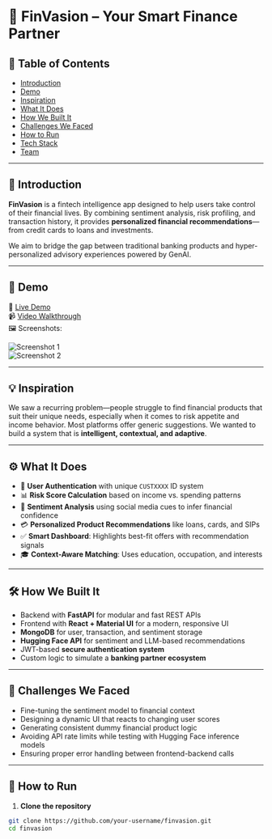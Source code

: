 # 🚀 FinVasion – Your Smart Finance Partner

## 📌 Table of Contents
- [Introduction](#-introduction)
- [Demo](#-demo)
- [Inspiration](#-inspiration)
- [What It Does](#-what-it-does)
- [How We Built It](#-how-we-built-it)
- [Challenges We Faced](#-challenges-we-faced)
- [How to Run](#-how-to-run)
- [Tech Stack](#-tech-stack)
- [Team](#-team)

---

## 🎯 Introduction

**FinVasion** is a fintech intelligence app designed to help users take control of their financial lives. By combining sentiment analysis, risk profiling, and transaction history, it provides **personalized financial recommendations**—from credit cards to loans and investments. 

We aim to bridge the gap between traditional banking products and hyper-personalized advisory experiences powered by GenAI.

---

## 🎥 Demo

🔗 [Live Demo](#)  
📹 [Video Walkthrough](#)  
🖼️ Screenshots:

![Screenshot 1](link-to-your-image.png)  
![Screenshot 2](link-to-your-image.png)

---

## 💡 Inspiration

We saw a recurring problem—people struggle to find financial products that suit their unique needs, especially when it comes to risk appetite and income behavior. Most platforms offer generic suggestions. We wanted to build a system that is **intelligent, contextual, and adaptive**.

---

## ⚙️ What It Does

- 🔐 **User Authentication** with unique `CUSTXXXX` ID system
- 📊 **Risk Score Calculation** based on income vs. spending patterns
- 🧠 **Sentiment Analysis** using social media cues to infer financial confidence
- 💳 **Personalized Product Recommendations** like loans, cards, and SIPs
- ✅ **Smart Dashboard**: Highlights best-fit offers with recommendation signals
- 🎓 **Context-Aware Matching**: Uses education, occupation, and interests

---

## 🛠️ How We Built It

- Backend with **FastAPI** for modular and fast REST APIs
- Frontend with **React + Material UI** for a modern, responsive UI
- **MongoDB** for user, transaction, and sentiment storage
- **Hugging Face API** for sentiment and LLM-based recommendations
- JWT-based **secure authentication system**
- Custom logic to simulate a **banking partner ecosystem**

---

## 🚧 Challenges We Faced

- Fine-tuning the sentiment model to financial context
- Designing a dynamic UI that reacts to changing user scores
- Generating consistent dummy financial product logic
- Avoiding API rate limits while testing with Hugging Face inference models
- Ensuring proper error handling between frontend-backend calls

---

## 🏃 How to Run

1. **Clone the repository**
```bash
git clone https://github.com/your-username/finvasion.git
cd finvasion
